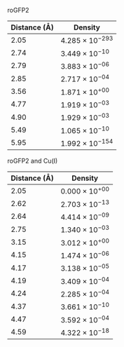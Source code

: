 roGFP2

| Distance (Å) | Density |
|-----------|-----------|
| 2.05 | $4.285 \times 10^{-293}$ |
| 2.74 | $3.449 \times 10^{-10}$ |
| 2.79 | $3.883 \times 10^{-06}$ |
| 2.85 | $2.717 \times 10^{-04}$ |
| 3.56 | $1.871 \times 10^{+00}$ |
| 4.77 | $1.919 \times 10^{-03}$ |
| 4.90 | $1.929 \times 10^{-03}$ |
| 5.49 | $1.065 \times 10^{-10}$ |
| 5.95 | $1.992 \times 10^{-154}$ |

roGFP2 and Cu(I)

| Distance (Å) | Density |
|-----------|-----------|
| 2.05 | $0.000 \times 10^{+00}$ |
| 2.62 | $2.703 \times 10^{-13}$ |
| 2.64 | $4.414 \times 10^{-09}$ |
| 2.75 | $1.340 \times 10^{-03}$ |
| 3.15 | $3.012 \times 10^{+00}$ |
| 4.15 | $1.474 \times 10^{-06}$ |
| 4.17 | $3.138 \times 10^{-05}$ |
| 4.19 | $3.409 \times 10^{-04}$ |
| 4.24 | $2.285 \times 10^{-04}$ |
| 4.37 | $3.661 \times 10^{-10}$ |
| 4.47 | $3.592 \times 10^{-04}$ |
| 4.59 | $4.322 \times 10^{-18}$ |
